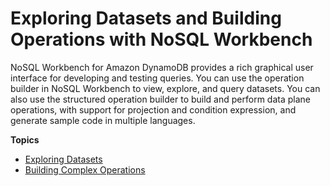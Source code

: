 # Exploring Datasets and Building Operations with NoSQL Workbench<a name="workbench.querybuilder"></a>

NoSQL Workbench for Amazon DynamoDB provides a rich graphical user interface for developing and testing queries\. You can use the operation builder in NoSQL Workbench to view, explore, and query datasets\. You can also use the structured operation builder to build and perform data plane operations, with support for projection and condition expression, and generate sample code in multiple languages\.

**Topics**
+ [Exploring Datasets](workbench.querybuilder.connect.md)
+ [Building Complex Operations](workbench.querybuilder.operationbuilder.md)